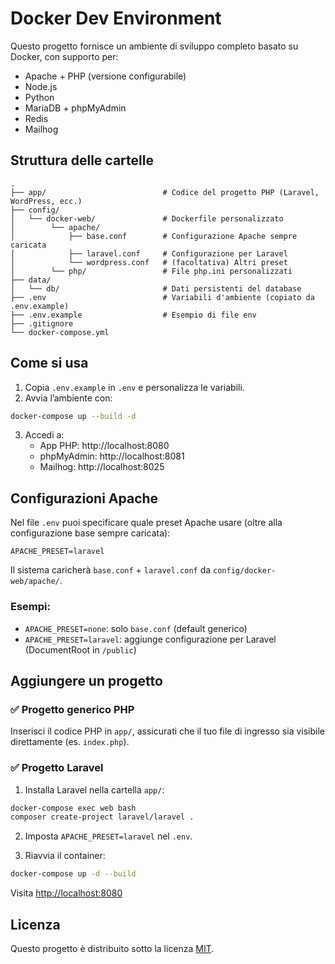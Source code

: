 # Docker Dev Environment

Questo progetto fornisce un ambiente di sviluppo completo basato su Docker, con supporto per:

- Apache + PHP (versione configurabile)
- Node.js
- Python
- MariaDB + phpMyAdmin
- Redis
- Mailhog

## Struttura delle cartelle

```
.
├── app/                          # Codice del progetto PHP (Laravel, WordPress, ecc.)
├── config/
│   └── docker-web/               # Dockerfile personalizzato
│        └── apache/
│            ├── base.conf        # Configurazione Apache sempre caricata
│            ├── laravel.conf     # Configurazione per Laravel
│            └── wordpress.conf   # (facoltativa) Altri preset
│        └── php/                 # File php.ini personalizzati
├── data/
│   └── db/                       # Dati persistenti del database
├── .env                          # Variabili d'ambiente (copiato da .env.example)
├── .env.example                  # Esempio di file env
├── .gitignore
└── docker-compose.yml
```

## Come si usa

1. Copia `.env.example` in `.env` e personalizza le variabili.
2. Avvia l’ambiente con:

```bash
docker-compose up --build -d
```

3. Accedi a:
   - App PHP: http://localhost:8080
   - phpMyAdmin: http://localhost:8081
   - Mailhog: http://localhost:8025

## Configurazioni Apache

Nel file `.env` puoi specificare quale preset Apache usare (oltre alla configurazione base sempre caricata):

```env
APACHE_PRESET=laravel
```

Il sistema caricherà `base.conf` + `laravel.conf` da `config/docker-web/apache/`.

### Esempi:

- `APACHE_PRESET=none`: solo `base.conf` (default generico)
- `APACHE_PRESET=laravel`: aggiunge configurazione per Laravel (DocumentRoot in `/public`)

## Aggiungere un progetto

### ✅ Progetto generico PHP

Inserisci il codice PHP in `app/`, assicurati che il tuo file di ingresso sia visibile direttamente (es. `index.php`).

### ✅ Progetto Laravel

1. Installa Laravel nella cartella `app/`:

```bash
docker-compose exec web bash
composer create-project laravel/laravel .
```

2. Imposta `APACHE_PRESET=laravel` nel `.env`.

3. Riavvia il container:

```bash
docker-compose up -d --build
```

Visita [http://localhost:8080](http://localhost:8080)

## Licenza

Questo progetto è distribuito sotto la licenza [MIT](LICENSE).